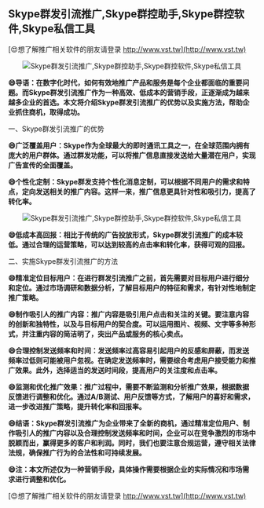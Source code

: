 ## **Skype群发引流推广,Skype群控助手,Skype群控软件,Skype私信工具**

[😍想了解推广相关软件的朋友请登录 http://www.vst.tw](http://www.vst.tw)

 <center><img src="https://vst.tw/MP4/tuiguang/png/8.png" alt="Skype群发引流推广,Skype群控助手,Skype群控软件,Skype私信工具"></center>

**😄导语：在数字化时代，如何有效地推广产品和服务是每个企业都面临的重要问题。而Skype群发引流推广作为一种高效、低成本的营销手段，正逐渐成为越来越多企业的首选。本文将介绍Skype群发引流推广的优势以及实施方法，帮助企业抓住商机，取得成功。**

一、Skype群发引流推广的优势

**😄广泛覆盖用户：Skype作为全球最大的即时通讯工具之一，在全球范围内拥有庞大的用户群体。通过群发功能，可以将推广信息直接发送给大量潜在用户，实现广告宣传的全面覆盖。**

**😄个性化定制：Skype群发支持个性化消息定制，可以根据不同用户的需求和特点，定向发送相关的推广内容。这样一来，推广信息更具针对性和吸引力，提高了转化率。**

 <center><img src="https://vst.tw/MP4/tuiguang/png/0.png" alt="Skype群发引流推广,Skype群控助手,Skype群控软件,Skype私信工具"></center>

**😄低成本高回报：相比于传统的广告投放形式，Skype群发引流推广的成本较低。通过合理的运营策略，可以达到较高的点击率和转化率，获得可观的回报。**

二、实施Skype群发引流推广的方法

**😄精准定位目标用户：在进行群发引流推广之前，首先需要对目标用户进行细分和定位。通过市场调研和数据分析，了解目标用户的特征和需求，有针对性地制定推广策略。**

**😄制作吸引人的推广内容：推广内容是吸引用户点击和关注的关键。要注意内容的创新和独特性，以及与目标用户的契合度。可以运用图片、视频、文字等多种形式，并注重内容的简洁明了，突出产品或服务的核心卖点。**

**😄合理控制发送频率和时间：发送频率过高容易引起用户的反感和屏蔽，而发送频率过低则可能被用户忽视。在确定发送频率时，需要综合考虑用户接受能力和推广效果。此外，选择适当的发送时间段，提高用户的关注度和点击率。**

**😄监测和优化推广效果：推广过程中，需要不断监测和分析推广效果，根据数据反馈进行调整和优化。通过A/B测试、用户反馈等方式，了解用户的喜好和需求，进一步改进推广策略，提升转化率和回报率。**

**😄结语：Skype群发引流推广为企业带来了全新的商机，通过精准定位用户、制作吸引人的推广内容以及合理控制发送频率和时间，企业可以在竞争激烈的市场中脱颖而出，赢得更多的客户和利润。同时，我们也要注意合规运营，遵守相关法律法规，确保推广行为的合法性和可持续发展。**

**😄注：本文所述仅为一种营销手段，具体操作需要根据企业的实际情况和市场需求进行调整和优化。**

[😍想了解推广相关软件的朋友请登录 http://www.vst.tw](http://www.vst.tw)



